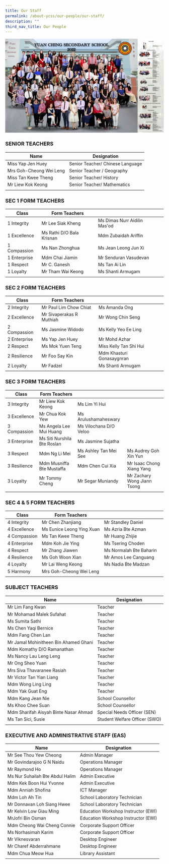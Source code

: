 ```yaml
---
title: Our Staff
permalink: /about-ycss/our-people/our-staff/
description: ""
third_nav_title: Our People
---
```

![Yuan Ching Secondary School 2022](/images/All%20Staff%20Photo%202022%20(Collage)-min.jpg)

### SENIOR TEACHERS

| Name | Designation |
| --- | --- |
| Miss Yap Jen Huey | Senior Teacher/ Chinese Language |
| Mrs Goh-Cheong Wei Leng | Senior Teacher / Geography |
| Miss Tan Kwee Theng | Senior Teacher/ History |
| Mr Liew Kok Keong | Senior Teacher/ Mathematics |
| | |

### SEC 1 FORM TEACHERS

| Class | Form Teachers |  |  |
|---|---|---|---|
| 1 Integrity | Mr Lee Siak Kheng | Ms Dimas Nurr Aidilin Mas'od |  |
| 1 Excellence | Ms Rathi D/O Bala Krisnan  | Mdm Zubaidah Ariffin  |  |
| 1 Compassion | Ms Nan Zhonghua | Ms Jean Leong Jun Xi |  |
| 1 Enterprise | Mdm Chai Jiamin | Mr Senduran Vasudevan |  |
| 1 Respect | Mr C. Ganesh | Ms Tan Ai Lin |  |
| 1 Loyalty | Mr Tham Wai Keong | Ms Shanti Armugam |  |
| | | | |

### SEC 2 FORM TEACHERS

| Class | Form Teachers |  |  |
| --- | --- | --- | --- |
| 2 Integrity | Mr Paul Lim Chow Chiat | Ms Amanda Ong |  |
| 2 Excellence | Mr Sivaperakas R Muthiah | Mr Wong Chin Seng |  |
| 2 Compassion| Ms Jasmine Widodo | Ms Kelly Yeo Ee Ling |  |
| 2 Enterprise | Ms Yap Jen Huey | Mr Mohd Azhar |  |
| 2 Respect | Ms Mok Yuen Teng | Miss Kelly Tan Shi Hui|   
| 2 Resilience | Mr Foo Say Kin | Mdm Khasturi Gonasaygnran |   
| 2 Loyalty  | Mr Fadzel  | Ms Shanti Armugam  | 
| | | 

### SEC 3 FORM TEACHERS

| Class | Form Teachers |  |  |
| --- | --- | --- | --- |
| 3 Integrity | Mr Liew Kok Keong | Ms Lim Yi Hui |  |
| 3 Excellence | Mr Chua Kok Yew | Ms Arulushamaheswary |  | 
| 3 Compassion | Ms Angela Lee Mui Huang | Ms Vilochana D/O Veloo |  |
| 3 Enterprise | Ms Siti Nurshila Bte Roslan | Ms Jasmine Sujatha |  |
| 3 Respect | Mdm Ng Li Mei | Ms Ashley Tan Mei See | Ms Audrey Goh Xin Yun  |
| 3 Resilience | Mdm Musniffa Bte Mustaffa | Mdm Chen Cui Xia| Mr Isaac Chong Xiang Yang 
| 3 Loyalty | Mr Tommy Cheng | Mr Segar Muniandy | Mr Zachary Wong Jiann Tsong |
| | |

### SEC 4 & 5 FORM TEACHERS

| Class | Form Teachers |  |  | 
|---|---|---|---|
| 4 Integrity | Mr Chen Zhanjiang |  Mr Standley Daniel |  |
| 4 Excellence  | Ms Eunice Leong Ying Xuan | Ms Azria Bte Azman |  |
| 4 Compassion | Ms Tan Kwee Theng | Mr Huang Zhijie |  |
| 4 Enterprise | Mdm Koh Jie Ying | Ms Tsering Choden |  |
| 4 Respect | Mr Zhang Jiawen | Ms Normalah Bte Baharin |  |
| 4 Resilience | Ms Goh Woon Xian | Mr Amos Lee Canguang |   
| 4 Loyalty | Mr Lai Weng Keong | Ms Nadia Bte Madzan |  |
| 5 Harmony | Mrs Goh-Cheong Wei Leng | 
| | |

### SUBJECT TEACHERS

| Name | Designation |
| --- | --- |
| Mr Lim Fang Kwan | Teacher |
| Mr Mohamad Malek Sufahat | Teacher |
| Ms Sumita Sathi | Teacher |
| Ms Chen Yaqi Bernice | Teacher |
| Mdm Fang Chen Lan  | Teacher  |
| Mr Jamal Mohinitheen Bin Ahamed Ghani | Teacher |
| Mdm Komathy D/O Ramanathan | Teacher  |
| Ms Nancy Lau Leng Leng | Teacher |
| Mr Ong Sheo Yuan | Teacher |
| Mrs Siva Thavaranee Rasiah | Teacher |
| Mr Victor Tan Yian Liang | Teacher |
| Mdm Wong Ling Ling | Teacher |
| Mdm Yak Guat Eng | Teacher |
| Mdm Kang Jean Nie | School Counsellor |
| Ms Khoo Chee Suan | School Counsellor |
| Mdm Sharifah Aisyah Binte Nasar Ahmad | Special Needs Officer (SEN) |
| Ms Tan Sici, Susie | Student Welfare Officer (SWO) |
| | |

### EXECUTIVE AND ADMINISTRATIVE STAFF (EAS)

| Name | Designation |
| --- | --- |
| Mr See Thou Yew Cheong | Admin Manager |
| Mr Govindarajoo G N Naidu | Operations Manager |
| Mr Raymond Ho | Operations Manager |
| Ms Nur Suhailah Bte Abdul Halim | Admin Executive |
| Mdm Kek Boon Hui Yvonne | Admin Executive |
| Mdm Anniah Shofina | ICT Manager |
| Mdm Loh Ah Tin | School Laboratory Technician |
| Mr Donnavan Loh Siang Hwee | School Laboratory Technician |
| Mr Kelvin Low Giau Ming | Education Workshop Instructor (EWI) |
| MrJofri Bin Osman | Education Workshop Instructor (EWI) |
| Mdm Cheong Wai Cheng Connie | Corporate Support Officer |
| Ms Norhasimah Karim | Corporate Support Officer |
| Mr Viknesvaran | Desktop Engineer |
| Mr Charef Abderrahmane | Desktop Engineer |
| Mdm Chua Meow Hua  | Library Assistant  |
| | |